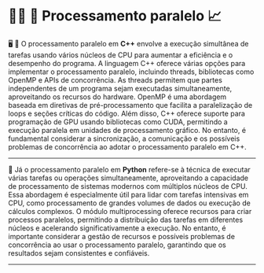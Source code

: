 # 👨‍💻 🎯 Processamento paralelo 📈

🖥 🧩 O processamento paralelo em **C++** envolve a execução simultânea de tarefas usando vários núcleos de CPU para aumentar a eficiência e o desempenho do programa. A linguagem C++ oferece várias opções para implementar o processamento paralelo, incluindo threads, bibliotecas como OpenMP e APIs de concorrência. As threads permitem que partes independentes de um programa sejam executadas simultaneamente, aproveitando os recursos do hardware. OpenMP é uma abordagem baseada em diretivas de pré-processamento que facilita a paralelização de loops e seções críticas do código. Além disso, C++ oferece suporte para programação de GPU usando bibliotecas como CUDA, permitindo a execução paralela em unidades de processamento gráfico. No entanto, é fundamental considerar a sincronização, a comunicação e os possíveis problemas de concorrência ao adotar o processamento paralelo em C++.

---

🐍 Já o processamento paralelo em **Python** refere-se à técnica de executar várias tarefas ou operações simultaneamente, aproveitando a capacidade de processamento de sistemas modernos com múltiplos núcleos de CPU. Essa abordagem é especialmente útil para lidar com tarefas intensivas em CPU, como processamento de grandes volumes de dados ou execução de cálculos complexos. O módulo multiprocessing oferece recursos para criar processos paralelos, permitindo a distribuição das tarefas em diferentes núcleos e acelerando significativamente a execução. No entanto, é importante considerar a gestão de recursos e possíveis problemas de concorrência ao usar o processamento paralelo, garantindo que os resultados sejam consistentes e confiáveis.

---
